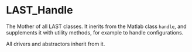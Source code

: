 # LAST_Handle

The Mother of all LAST classes. It inerits from the Matlab class `handle`, and supplements it with
utility methods, for example to handle configurations.

All drivers and abstractors inherit from it.
